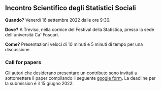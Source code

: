 ## Incontro Scientifico degli Statistici Sociali

**Quando?** Venerdì 16 settembre 2022 dalle ore 9:30.

**Dove?** A Treviso, nella cornice del Festival della Statistica, presso la sede dell'università Ca' Foscari.

**Come?** Presentazioni veloci di 10 minuti e 5 minuti di tempo per una discussione. 


### Call for papers

Gli autori che desiderano presentare un contributo sono invitati a sottomettere il paper compilando il seguente [google form](https://forms.gle/Fv549MGkQ5Lkw4NS8). La deadline per la submission è il 15 giugno 2022.


